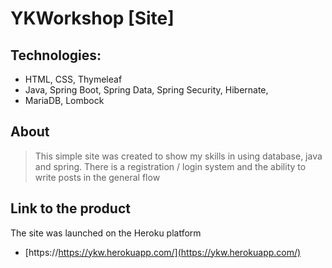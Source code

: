 # YKWorkshop [Site]

## Technologies:
- HTML, CSS, Thymeleaf
- Java, Spring Boot, Spring Data, Spring Security, Hibernate, 
- MariaDB, Lombock

## About
> This simple site was created to show my skills in using database, 
> java and spring. There is a registration / login system 
> and the ability to write posts in the general flow


## Link to the product

The site was launched on the Heroku platform

- [https://https://ykw.herokuapp.com/](https://ykw.herokuapp.com/)




